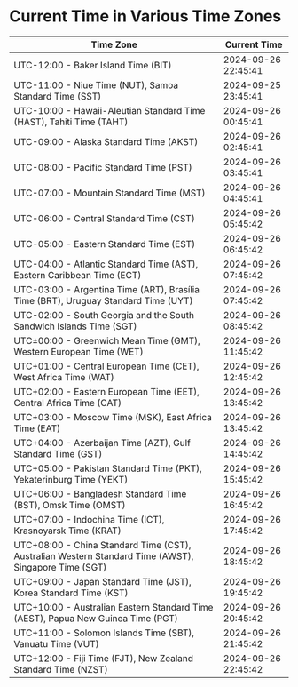 # Current Time in Various Time Zones

| Time Zone | Current Time |
|-----------|--------------|
| UTC-12:00 - Baker Island Time (BIT) | 2024-09-26 22:45:41 |
| UTC-11:00 - Niue Time (NUT), Samoa Standard Time (SST) | 2024-09-25 23:45:41 |
| UTC-10:00 - Hawaii-Aleutian Standard Time (HAST), Tahiti Time (TAHT) | 2024-09-26 00:45:41 |
| UTC-09:00 - Alaska Standard Time (AKST) | 2024-09-26 02:45:41 |
| UTC-08:00 - Pacific Standard Time (PST) | 2024-09-26 03:45:41 |
| UTC-07:00 - Mountain Standard Time (MST) | 2024-09-26 04:45:41 |
| UTC-06:00 - Central Standard Time (CST) | 2024-09-26 05:45:42 |
| UTC-05:00 - Eastern Standard Time (EST) | 2024-09-26 06:45:42 |
| UTC-04:00 - Atlantic Standard Time (AST), Eastern Caribbean Time (ECT) | 2024-09-26 07:45:42 |
| UTC-03:00 - Argentina Time (ART), Brasília Time (BRT), Uruguay Standard Time (UYT) | 2024-09-26 07:45:42 |
| UTC-02:00 - South Georgia and the South Sandwich Islands Time (SGT) | 2024-09-26 08:45:42 |
| UTC±00:00 - Greenwich Mean Time (GMT), Western European Time (WET) | 2024-09-26 11:45:42 |
| UTC+01:00 - Central European Time (CET), West Africa Time (WAT) | 2024-09-26 12:45:42 |
| UTC+02:00 - Eastern European Time (EET), Central Africa Time (CAT) | 2024-09-26 13:45:42 |
| UTC+03:00 - Moscow Time (MSK), East Africa Time (EAT) | 2024-09-26 13:45:42 |
| UTC+04:00 - Azerbaijan Time (AZT), Gulf Standard Time (GST) | 2024-09-26 14:45:42 |
| UTC+05:00 - Pakistan Standard Time (PKT), Yekaterinburg Time (YEKT) | 2024-09-26 15:45:42 |
| UTC+06:00 - Bangladesh Standard Time (BST), Omsk Time (OMST) | 2024-09-26 16:45:42 |
| UTC+07:00 - Indochina Time (ICT), Krasnoyarsk Time (KRAT) | 2024-09-26 17:45:42 |
| UTC+08:00 - China Standard Time (CST), Australian Western Standard Time (AWST), Singapore Time (SGT) | 2024-09-26 18:45:42 |
| UTC+09:00 - Japan Standard Time (JST), Korea Standard Time (KST) | 2024-09-26 19:45:42 |
| UTC+10:00 - Australian Eastern Standard Time (AEST), Papua New Guinea Time (PGT) | 2024-09-26 20:45:42 |
| UTC+11:00 - Solomon Islands Time (SBT), Vanuatu Time (VUT) | 2024-09-26 21:45:42 |
| UTC+12:00 - Fiji Time (FJT), New Zealand Standard Time (NZST) | 2024-09-26 22:45:42 |
